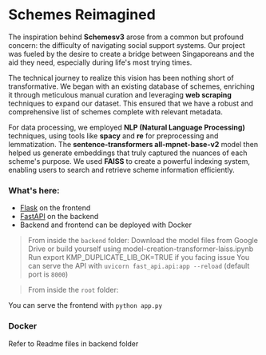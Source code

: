 # Schemes Reimagined

The inspiration behind **Schemesv3** arose from a common but profound concern: the difficulty of navigating social support systems. Our project was fueled by the desire to create a bridge between Singaporeans and the aid they need, especially during life's most trying times.

The technical journey to realize this vision has been nothing short of transformative. We began with an existing database of schemes, enriching it through meticulous manual curation and leveraging **web scraping** techniques to expand our dataset. This ensured that we have a robust and comprehensive list of schemes complete with relevant metadata.

For data processing, we employed **NLP (Natural Language Processing)** techniques, using tools like **spacy** and **re** for preprocessing and lemmatization. The **sentence-transformers all-mpnet-base-v2** model then helped us generate embeddings that truly captured the nuances of each scheme's purpose. We used **FAISS** to create a powerful indexing system, enabling users to search and retrieve scheme information efficiently.



### What's here:

* [Flask](https://docs.streamlit.io/) on the frontend
* [FastAPI](https://fastapi.tiangolo.com/) on the backend
* Backend and frontend can be deployed with Docker

> From inside the `backend` folder:
Download the model files from Google Drive or build yourself using model-creation-transformer-laiss.ipynb
Run export KMP_DUPLICATE_LIB_OK=TRUE if you facing issue
You can serve the API with `uvicorn fast_api.api:app --reload` (default port is `8000`)

> From inside the `root` folder:
<!-- Create .env file and make sure you have BigQuery setup  -->
You can serve the frontend with `python app.py`

### Docker
Refer to Readme files in backend folder
